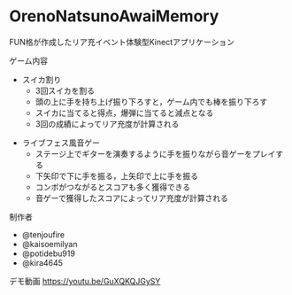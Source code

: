 
# OrenoNatsunoAwaiMemory
FUN格が作成したリア充イベント体験型Kinectアプリケーション

ゲーム内容
- スイカ割り
  - 3回スイカを割る
  - 頭の上に手を持ち上げ振り下ろすと，ゲーム内でも棒を振り下ろす 
  - スイカに当てると得点，爆弾に当てると減点となる
  - 3回の成績によってリア充度が計算される
+ ライブフェス風音ゲー
  + ステージ上でギターを演奏するように手を振りながら音ゲーをプレイする
  + 下矢印で下に手を振る，上矢印で上に手を振る
  + コンボがつながるとスコアも多く獲得できる
  + 音ゲーで獲得したスコアによってリア充度が計算される

制作者
+ @tenjoufire
+ @kaisoemilyan
+ @potidebu919
+ @kira4645

デモ動画
https://youtu.be/GuXQKQJGySY
